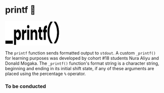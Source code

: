 # printf :tada:
<img src="https://github.com/Nureex/Files/blob/master/Photos/download.png?raw=true" height="80" width="180">


The `printf` function sends formatted output to `stdout`. A custom `_printf()` for learning purposes was developed by cohort #18 students Nura Aliyu and Donald Mogaka. The `_printf()` function's format string is a character string, beginning and ending in its initial shift state, if any of these arguments are placed using the percentage `%` operator.


### To be conducted

